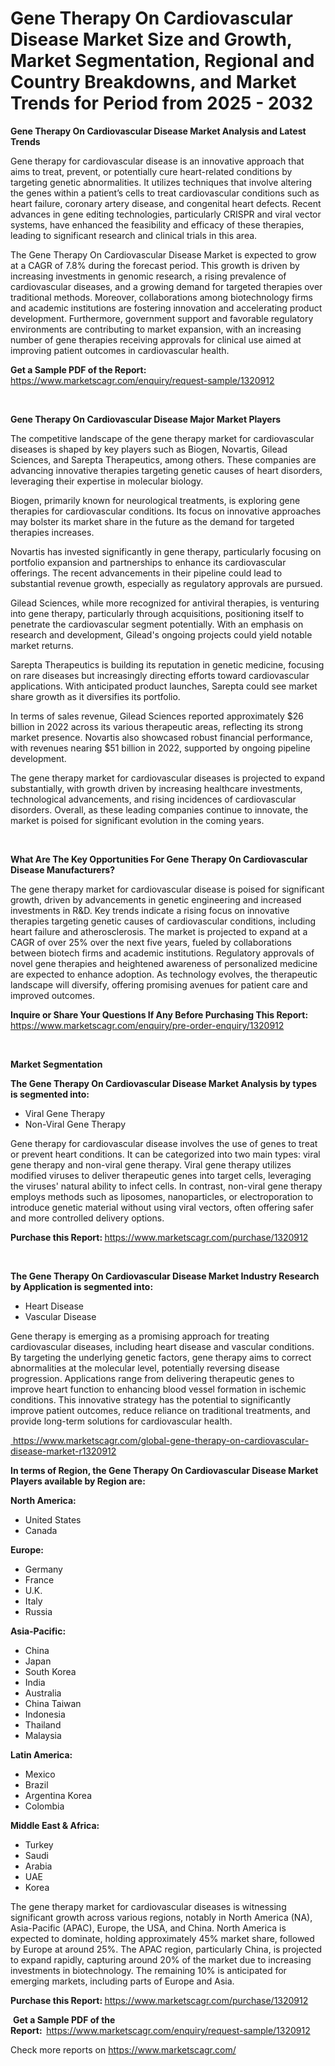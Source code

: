 <p><h1>Gene Therapy On Cardiovascular Disease Market Size and Growth, Market Segmentation, Regional and Country Breakdowns, and Market Trends for Period from 2025 -  2032</h1></p><p><strong>Gene Therapy On Cardiovascular Disease Market Analysis and Latest Trends</strong></p>
<p><p>Gene therapy for cardiovascular disease is an innovative approach that aims to treat, prevent, or potentially cure heart-related conditions by targeting genetic abnormalities. It utilizes techniques that involve altering the genes within a patient’s cells to treat cardiovascular conditions such as heart failure, coronary artery disease, and congenital heart defects. Recent advances in gene editing technologies, particularly CRISPR and viral vector systems, have enhanced the feasibility and efficacy of these therapies, leading to significant research and clinical trials in this area.</p><p>The Gene Therapy On Cardiovascular Disease Market is expected to grow at a CAGR of 7.8% during the forecast period. This growth is driven by increasing investments in genomic research, a rising prevalence of cardiovascular diseases, and a growing demand for targeted therapies over traditional methods. Moreover, collaborations among biotechnology firms and academic institutions are fostering innovation and accelerating product development. Furthermore, government support and favorable regulatory environments are contributing to market expansion, with an increasing number of gene therapies receiving approvals for clinical use aimed at improving patient outcomes in cardiovascular health.</p></p>
<p><strong>Get a Sample PDF of the Report:&nbsp;</strong> <a href="https://www.marketscagr.com/enquiry/request-sample/1320912?utm_campaign=3172&utm_medium=2&utm_source=Github&utm_content=ia&utm_term=29032025&utm_id=gene-therapy-on-cardiovascular-disease">https://www.marketscagr.com/enquiry/request-sample/1320912</a></p>
<p>&nbsp;</p>
<p><strong>Gene Therapy On Cardiovascular Disease Major Market Players</strong></p>
<p><p>The competitive landscape of the gene therapy market for cardiovascular diseases is shaped by key players such as Biogen, Novartis, Gilead Sciences, and Sarepta Therapeutics, among others. These companies are advancing innovative therapies targeting genetic causes of heart disorders, leveraging their expertise in molecular biology.</p><p>Biogen, primarily known for neurological treatments, is exploring gene therapies for cardiovascular conditions. Its focus on innovative approaches may bolster its market share in the future as the demand for targeted therapies increases. </p><p>Novartis has invested significantly in gene therapy, particularly focusing on portfolio expansion and partnerships to enhance its cardiovascular offerings. The recent advancements in their pipeline could lead to substantial revenue growth, especially as regulatory approvals are pursued.</p><p>Gilead Sciences, while more recognized for antiviral therapies, is venturing into gene therapy, particularly through acquisitions, positioning itself to penetrate the cardiovascular segment potentially. With an emphasis on research and development, Gilead's ongoing projects could yield notable market returns.</p><p>Sarepta Therapeutics is building its reputation in genetic medicine, focusing on rare diseases but increasingly directing efforts toward cardiovascular applications. With anticipated product launches, Sarepta could see market share growth as it diversifies its portfolio.</p><p>In terms of sales revenue, Gilead Sciences reported approximately $26 billion in 2022 across its various therapeutic areas, reflecting its strong market presence. Novartis also showcased robust financial performance, with revenues nearing $51 billion in 2022, supported by ongoing pipeline development. </p><p>The gene therapy market for cardiovascular diseases is projected to expand substantially, with growth driven by increasing healthcare investments, technological advancements, and rising incidences of cardiovascular disorders. Overall, as these leading companies continue to innovate, the market is poised for significant evolution in the coming years.</p></p>
<p>&nbsp;</p>
<p><strong>What Are The Key Opportunities For Gene Therapy On Cardiovascular Disease Manufacturers?</strong></p>
<p><p>The gene therapy market for cardiovascular disease is poised for significant growth, driven by advancements in genetic engineering and increased investments in R&D. Key trends indicate a rising focus on innovative therapies targeting genetic causes of cardiovascular conditions, including heart failure and atherosclerosis. The market is projected to expand at a CAGR of over 25% over the next five years, fueled by collaborations between biotech firms and academic institutions. Regulatory approvals of novel gene therapies and heightened awareness of personalized medicine are expected to enhance adoption. As technology evolves, the therapeutic landscape will diversify, offering promising avenues for patient care and improved outcomes.</p></p>
<p><strong>Inquire or Share Your Questions If Any Before Purchasing This Report:</strong> <a href="https://www.marketscagr.com/enquiry/pre-order-enquiry/1320912?utm_campaign=3172&utm_medium=2&utm_source=Github&utm_content=ia&utm_term=29032025&utm_id=gene-therapy-on-cardiovascular-disease">https://www.marketscagr.com/enquiry/pre-order-enquiry/1320912</a></p>
<p>&nbsp;</p>
<p><strong>Market Segmentation</strong></p>
<p><strong>The Gene Therapy On Cardiovascular Disease Market Analysis by types is segmented into:</strong></p>
<p><ul><li>Viral Gene Therapy</li><li>Non-Viral Gene Therapy</li></ul></p>
<p><p>Gene therapy for cardiovascular disease involves the use of genes to treat or prevent heart conditions. It can be categorized into two main types: viral gene therapy and non-viral gene therapy. Viral gene therapy utilizes modified viruses to deliver therapeutic genes into target cells, leveraging the viruses' natural ability to infect cells. In contrast, non-viral gene therapy employs methods such as liposomes, nanoparticles, or electroporation to introduce genetic material without using viral vectors, often offering safer and more controlled delivery options.</p></p>
<p><strong>Purchase this Report:&nbsp;</strong><a href="https://www.marketscagr.com/purchase/1320912?utm_campaign=3172&utm_medium=2&utm_source=Github&utm_content=ia&utm_term=29032025&utm_id=gene-therapy-on-cardiovascular-disease">https://www.marketscagr.com/purchase/1320912</a></p>
<p>&nbsp;</p>
<p><strong>The Gene Therapy On Cardiovascular Disease Market Industry Research by Application is segmented into:</strong></p>
<p><ul><li>Heart Disease</li><li>Vascular Disease</li></ul></p>
<p><p>Gene therapy is emerging as a promising approach for treating cardiovascular diseases, including heart disease and vascular conditions. By targeting the underlying genetic factors, gene therapy aims to correct abnormalities at the molecular level, potentially reversing disease progression. Applications range from delivering therapeutic genes to improve heart function to enhancing blood vessel formation in ischemic conditions. This innovative strategy has the potential to significantly improve patient outcomes, reduce reliance on traditional treatments, and provide long-term solutions for cardiovascular health.</p></p>
<p><a href="https://www.marketscagr.com/global-gene-therapy-on-cardiovascular-disease-market-r1320912?utm_campaign=3172&utm_medium=2&utm_source=Github&utm_content=ia&utm_term=29032025&utm_id=gene-therapy-on-cardiovascular-disease">&nbsp;https://www.marketscagr.com/global-gene-therapy-on-cardiovascular-disease-market-r1320912</a></p>
<p><strong>In terms of Region, the Gene Therapy On Cardiovascular Disease Market Players available by Region are:</strong></p>
<p>
    <p> <strong> North America: </strong>
        <ul>
            <li>United States</li>
            <li>Canada</li>
        </ul>
        </p> 
    <p> <strong> Europe: </strong>
        <ul>
            <li>Germany</li>
            <li>France</li>
            <li>U.K.</li>
            <li>Italy</li>
            <li>Russia</li>
        </ul>
        </p> 
    <p> <strong> Asia-Pacific: </strong>
        <ul>
            <li>China</li>
            <li>Japan</li>
            <li>South Korea</li>
            <li>India</li>
            <li>Australia</li>
            <li>China Taiwan</li>
            <li>Indonesia</li>
            <li>Thailand</li>
            <li>Malaysia</li>
        </ul>
        </p> 
    <p> <strong> Latin America: </strong>
        <ul>
            <li>Mexico</li>
            <li>Brazil</li>
            <li>Argentina Korea</li>
            <li>Colombia</li>
        </ul>
        </p> 
    <p> <strong> Middle East & Africa: </strong>
        <ul>
            <li>Turkey</li>
            <li>Saudi</li>
            <li>Arabia</li>
            <li>UAE</li>
            <li>Korea</li>
        </ul>
    </p>
    </p>
<p><p>The gene therapy market for cardiovascular diseases is witnessing significant growth across various regions, notably in North America (NA), Asia-Pacific (APAC), Europe, the USA, and China. North America is expected to dominate, holding approximately 45% market share, followed by Europe at around 25%. The APAC region, particularly China, is projected to expand rapidly, capturing around 20% of the market due to increasing investments in biotechnology. The remaining 10% is anticipated for emerging markets, including parts of Europe and Asia.</p></p>
<p><strong>Purchase this Report: </strong><a href="https://www.marketscagr.com/purchase/1320912?utm_campaign=3172&utm_medium=2&utm_source=Github&utm_content=ia&utm_term=29032025&utm_id=gene-therapy-on-cardiovascular-disease">https://www.marketscagr.com/purchase/1320912</a></p>
<p>&nbsp;<strong>Get a Sample PDF of the Report:&nbsp;&nbsp;</strong><a href="https://www.marketscagr.com/enquiry/request-sample/1320912?utm_campaign=3172&utm_medium=2&utm_source=Github&utm_content=ia&utm_term=29032025&utm_id=gene-therapy-on-cardiovascular-disease">https://www.marketscagr.com/enquiry/request-sample/1320912</a></p>
<p><strong></strong></p>
<p>Check more reports on <a href="https://www.marketscagr.com/?utm_campaign=3172&utm_medium=2&utm_source=Github&utm_content=ia&utm_term=29032025&utm_id=gene-therapy-on-cardiovascular-disease">https://www.marketscagr.com/</a></p>